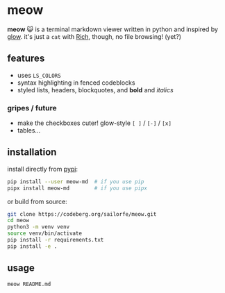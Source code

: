 # meow

**meow** 😺 is a terminal markdown viewer written in python and inspired by [glow](https://github.com/charmbracelet/glow). it's just a `cat` with [Rich](https://github.com/Textualize/rich), though, no file browsing! (yet?)

## features

- uses `LS_COLORS`
- syntax highlighting in fenced codeblocks
- styled lists, headers, blockquotes, and **bold** and *italics*

### gripes / future

- make the checkboxes cuter! glow-style `[ ]` / `[-]` / `[x]`
- tables...

## installation

install directly from [pypi](https://pypi.org/project/meow-md):

```bash
pip install --user meow-md  # if you use pip
pipx install meow-md        # if you use pipx
```

or build from source:

```bash
git clone https://codeberg.org/sailorfe/meow.git
cd meow
python3 -m venv venv
source venv/bin/activate
pip install -r requirements.txt
pip install -e .
```

## usage

```bash
meow README.md
```
